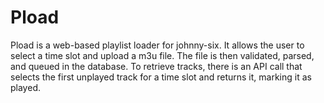 # Pload

Pload is a web-based playlist loader for johnny-six. It allows the user to
select a time slot and upload a m3u file. The file is then validated, parsed,
and queued in the database. To retrieve tracks, there is an API call that
selects the first unplayed track for a time slot and returns it, marking it as
played.

